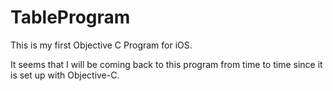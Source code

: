 # TableProgram

This is my first Objective C Program for iOS.

It seems that I will be coming back to this program from time to time since it is set up with Objective-C.
